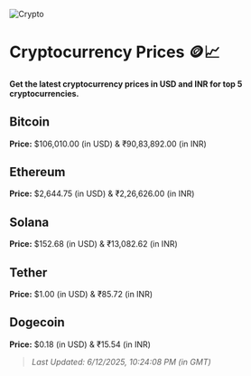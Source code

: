 
![Crypto](https://www.techguide.com.au/wp-content/uploads/2020/11/crypto3.jpeg)

# Cryptocurrency Prices 🪙📈

#### Get the latest cryptocurrency prices in USD and INR for top 5 cryptocurrencies.

## Bitcoin

**Price:** $106,010.00 (in USD) & ₹90,83,892.00 (in INR)

## Ethereum

**Price:** $2,644.75 (in USD) & ₹2,26,626.00 (in INR)

## Solana

**Price:** $152.68 (in USD) & ₹13,082.62 (in INR)

## Tether

**Price:** $1.00 (in USD) & ₹85.72 (in INR)

## Dogecoin

**Price:** $0.18 (in USD) & ₹15.54 (in INR)

> _Last Updated: 6/12/2025, 10:24:08 PM (in GMT)_
